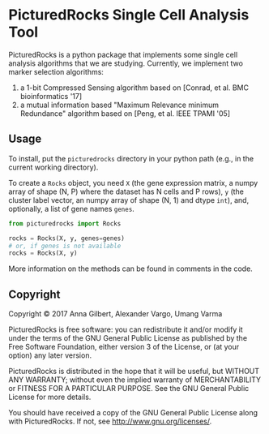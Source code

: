 # PicturedRocks Single Cell Analysis Tool

PicturedRocks is a python package that implements some single cell analysis algorithms that we are studying. Currently, we implement two marker selection algorithms:

1. a 1-bit Compressed Sensing algorithm based on [Conrad, et al. BMC bioinformatics '17]
2. a mutual information based "Maximum Relevance minimum Redundance" algorithm based on [Peng, et al. IEEE TPAMI '05]

## Usage

To install, put the `picturedrocks` directory in your python path (e.g., in the current working directory).

To create a `Rocks` object, you need `X` (the gene expression matrix, a numpy array of shape (N, P) where the dataset has N cells and P rows), `y` (the cluster label vector, an numpy array of shape (N, 1) and dtype `int`), and, optionally, a list of gene names `genes`.

```python
from picturedrocks import Rocks

rocks = Rocks(X, y, genes=genes)
# or, if genes is not available
rocks = Rocks(X, y)
```

More information on the methods can be found in comments in the code.

## Copyright

Copyright © 2017 Anna Gilbert, Alexander Vargo, Umang Varma

PicturedRocks is free software: you can redistribute it and/or modify
it under the terms of the GNU General Public License as published by
the Free Software Foundation, either version 3 of the License, or
(at your option) any later version.

PicturedRocks is distributed in the hope that it will be useful,
but WITHOUT ANY WARRANTY; without even the implied warranty of
MERCHANTABILITY or FITNESS FOR A PARTICULAR PURPOSE.  See the
GNU General Public License for more details.

You should have received a copy of the GNU General Public License
along with PicturedRocks.  If not, see <http://www.gnu.org/licenses/>.
